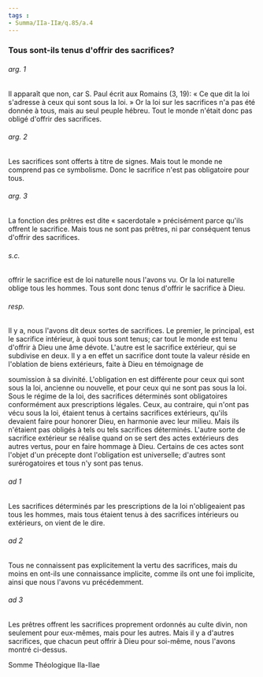 ```yaml
---
tags : 
- Summa/IIa-IIæ/q.85/a.4
---
```


### Tous sont-ils tenus d'offrir des sacrifices?

###### arg. 1
Il apparaît que non, car S. Paul écrit aux Romains (3, 19): « Ce que dit la loi s'adresse à ceux qui sont sous la loi. » Or la loi sur les sacrifices n'a pas été donnée à tous, mais au seul peuple hébreu. Tout le monde n'était donc pas obligé d'offrir des sacrifices. 

###### arg. 2
Les sacrifices sont offerts à titre de signes. Mais tout le monde ne comprend pas ce symbolisme. Donc le sacrifice n'est pas obligatoire pour tous. 

###### arg. 3
La fonction des prêtres est dite « sacerdotale » précisément parce qu'ils offrent le sacrifice. Mais tous ne sont pas prêtres, ni par conséquent tenus d'offrir des sacrifices. 

###### s.c.
offrir le sacrifice est de loi naturelle nous l'avons vu. Or la loi naturelle oblige tous les hommes. Tous sont donc tenus d'offrir le sacrifice à Dieu. 

###### resp.
Il y a, nous l'avons dit deux sortes de sacrifices. Le premier, le principal, est le sacrifice intérieur, à quoi tous sont tenus; car tout le monde est tenu d'offrir à Dieu une âme dévote. L'autre est le sacrifice extérieur, qui se subdivise en deux. Il y a en effet un sacrifice dont toute la valeur réside en l'oblation de biens extérieurs, faite à Dieu en témoignage de 

soumission à sa divinité. L'obligation en est différente pour ceux qui sont sous la loi, ancienne ou nouvelle, et pour ceux qui ne sont pas sous la loi. Sous le régime de la loi, des sacrifices déterminés sont obligatoires conformément aux prescriptions légales. Ceux, au contraire, qui n'ont pas vécu sous la loi, étaient tenus à certains sacrifices extérieurs, qu'ils devaient faire pour honorer Dieu, en harmonie avec leur milieu. Mais ils n'étaient pas obligés à tels ou tels sacrifices déterminés. L'autre sorte de sacrifice extérieur se réalise quand on se sert des actes extérieurs des autres vertus, pour en faire hommage à Dieu. Certains de ces actes sont l'objet d'un précepte dont l'obligation est universelle; d'autres sont surérogatoires et tous n'y sont pas tenus. 

###### ad 1
Les sacrifices déterminés par les prescriptions de la loi n'obligeaient pas tous les hommes, mais tous étaient tenus à des sacrifices intérieurs ou extérieurs, on vient de le dire. 

###### ad 2
Tous ne connaissent pas explicitement la vertu des sacrifices, mais du moins en ont-ils une connaissance implicite, comme ils ont une foi implicite, ainsi que nous l'avons vu précédemment. 

###### ad 3
Les prêtres offrent les sacrifices proprement ordonnés au culte divin, non seulement pour eux-mêmes, mais pour les autres. Mais il y a d'autres sacrifices, que chacun peut offrir à Dieu pour soi-même, nous l'avons montré ci-dessus. 

Somme Théologique IIa-IIae 

